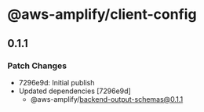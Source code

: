 # @aws-amplify/client-config

## 0.1.1

### Patch Changes

- 7296e9d: Initial publish
- Updated dependencies [7296e9d]
  - @aws-amplify/backend-output-schemas@0.1.1
